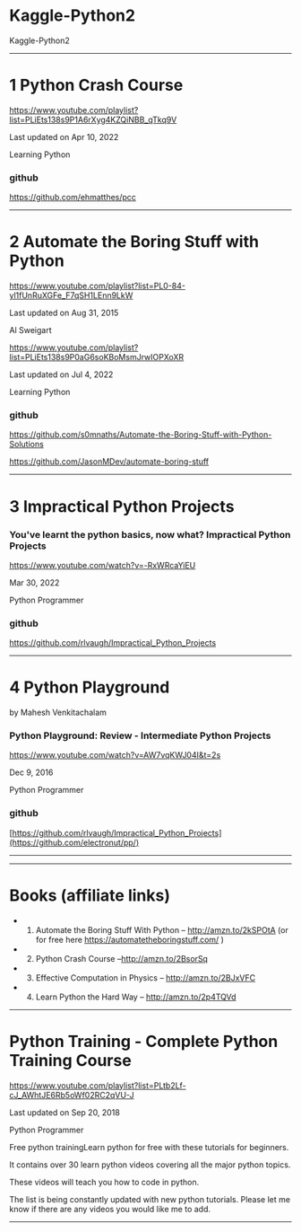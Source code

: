 # Kaggle-Python2
Kaggle-Python2

-----

# 1 Python Crash Course

https://www.youtube.com/playlist?list=PLiEts138s9P1A6rXyg4KZQiNBB_qTkq9V

Last updated on Apr 10, 2022

Learning Python

### github
https://github.com/ehmatthes/pcc

-----

# 2 Automate the Boring Stuff with Python

https://www.youtube.com/playlist?list=PL0-84-yl1fUnRuXGFe_F7qSH1LEnn9LkW

Last updated on Aug 31, 2015

Al Sweigart


https://www.youtube.com/playlist?list=PLiEts138s9P0aG6soKBoMsmJrwIOPXoXR

Last updated on Jul 4, 2022

Learning Python

### github
https://github.com/s0mnaths/Automate-the-Boring-Stuff-with-Python-Solutions


https://github.com/JasonMDev/automate-boring-stuff

-----

# 3 Impractical Python Projects


### You've learnt the python basics, now what? Impractical Python Projects

https://www.youtube.com/watch?v=-RxWRcaYiEU

Mar 30, 2022

Python Programmer

### github
https://github.com/rlvaugh/Impractical_Python_Projects

-----

# 4 Python Playground

by Mahesh Venkitachalam

### Python Playground: Review - Intermediate Python Projects

https://www.youtube.com/watch?v=AW7vqKWJ04I&t=2s

Dec 9, 2016

Python Programmer

### github
[https://github.com/rlvaugh/Impractical_Python_Projects](https://github.com/electronut/pp/)

-----
-----

# Books (affiliate links)

- 1. Automate the Boring Stuff With Python – http://amzn.to/2kSPOtA
(or for free here https://automatetheboringstuff.com/ )
- 2. Python Crash Course –http://amzn.to/2BsorSq
- 3. Effective Computation in Physics – http://amzn.to/2BJxVFC
- 4. Learn Python the Hard Way – http://amzn.to/2p4TQVd

-----

# Python Training - Complete Python Training Course

https://www.youtube.com/playlist?list=PLtb2Lf-cJ_AWhtJE6Rb5oWf02RC2qVU-J

Last updated on Sep 20, 2018

Python Programmer

Free python trainingLearn python for free with these tutorials for beginners. 

It contains over 30 learn python videos covering all the major python topics. 

These videos will teach you how to code in python. 

The list is being constantly updated with new python tutorials. Please let me know if there are any videos you would like me to add.


-----
